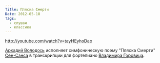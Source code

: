 ```yaml
---
Title: Пляска Смерти
Date: 2012-05-18
Tags:
  - слушаю
  - классика
---
```


http://youtube.com/watch?v=tayHEyhoDao

[Аркадий Володось][1] исполняет симфоническую поэму "Пляска Смерти" [Сен-Санса][2] в транскрипции для фортепиано [Владимира Горовица][3].

[1]: http://ru.wikipedia.org/wiki/%D0%92%D0%BE%D0%BB%D0%BE%D0%B4%D0%BE%D1%81%D1%8C,_%D0%90%D1%80%D0%BA%D0%B0%D0%B4%D0%B8%D0%B9_%D0%90%D1%80%D0%BA%D0%B0%D0%B4%D1%8C%D0%B5%D0%B2%D0%B8%D1%87
[2]: http://ru.wikipedia.org/wiki/%D0%A1%D0%B5%D0%BD-%D0%A1%D0%B0%D0%BD%D1%81,_%D0%9A%D0%B0%D0%BC%D0%B8%D0%BB%D1%8C
[3]: http://ru.wikipedia.org/wiki/%D0%93%D0%BE%D1%80%D0%BE%D0%B2%D0%B8%D1%86,_%D0%92%D0%BB%D0%B0%D0%B4%D0%B8%D0%BC%D0%B8%D1%80_%D0%A1%D0%B0%D0%BC%D0%BE%D0%B9%D0%BB%D0%BE%D0%B2%D0%B8%D1%87